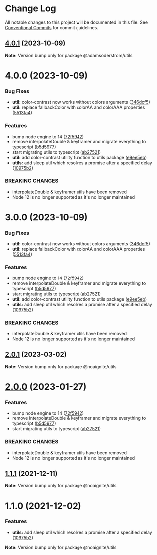 # Change Log

All notable changes to this project will be documented in this file.
See [Conventional Commits](https://conventionalcommits.org) for commit guidelines.

## [4.0.1](https://github.com/noaignite/accelerator/compare/@adamsoderstrom/utils@4.0.0...@adamsoderstrom/utils@4.0.1) (2023-10-09)

**Note:** Version bump only for package @adamsoderstrom/utils





# 4.0.0 (2023-10-09)


### Bug Fixes

* **util:** color-contrast now works without colors arguments ([346dcf5](https://github.com/noaignite/accelerator/commit/346dcf5183b79f5a8ba2705d1bf03eba93467936))
* **util:** replace fallbackColor with colorAA and colorAAA properties ([5513fa4](https://github.com/noaignite/accelerator/commit/5513fa4085cf4845697e4ee9ac37b92a12915c07))


### Features

* bump node engine to 14 ([72f5942](https://github.com/noaignite/accelerator/commit/72f594247b275a60b45890efc06d43c1241c6b24))
* remove interpolateDouble & keyframer and migrate everything to typescript ([b5d5977](https://github.com/noaignite/accelerator/commit/b5d59776de9e06a7f35860fd9bc790b346df1235))
* start migrating utils to typescript ([ab27521](https://github.com/noaignite/accelerator/commit/ab275211cfffb6e0f08938663a58bab6675be4d7))
* **util:** add color-contrast utility function to utils package ([e9ee5eb](https://github.com/noaignite/accelerator/commit/e9ee5eb8e19a1796a312c9e207107aa210c6e061))
* **utils:** add sleep util which resolves a promise after a specified delay ([10975b2](https://github.com/noaignite/accelerator/commit/10975b2bd14fbd8d98dc99ca65fa76257019f920))


### BREAKING CHANGES

* interpolateDouble & keyframer utils have been removed
* Node 12 is no longer supported as it's no longer maintained





# 3.0.0 (2023-10-09)


### Bug Fixes

* **util:** color-contrast now works without colors arguments ([346dcf5](https://github.com/noaignite/accelerator/commit/346dcf5183b79f5a8ba2705d1bf03eba93467936))
* **util:** replace fallbackColor with colorAA and colorAAA properties ([5513fa4](https://github.com/noaignite/accelerator/commit/5513fa4085cf4845697e4ee9ac37b92a12915c07))


### Features

* bump node engine to 14 ([72f5942](https://github.com/noaignite/accelerator/commit/72f594247b275a60b45890efc06d43c1241c6b24))
* remove interpolateDouble & keyframer and migrate everything to typescript ([b5d5977](https://github.com/noaignite/accelerator/commit/b5d59776de9e06a7f35860fd9bc790b346df1235))
* start migrating utils to typescript ([ab27521](https://github.com/noaignite/accelerator/commit/ab275211cfffb6e0f08938663a58bab6675be4d7))
* **util:** add color-contrast utility function to utils package ([e9ee5eb](https://github.com/noaignite/accelerator/commit/e9ee5eb8e19a1796a312c9e207107aa210c6e061))
* **utils:** add sleep util which resolves a promise after a specified delay ([10975b2](https://github.com/noaignite/accelerator/commit/10975b2bd14fbd8d98dc99ca65fa76257019f920))


### BREAKING CHANGES

* interpolateDouble & keyframer utils have been removed
* Node 12 is no longer supported as it's no longer maintained





## [2.0.1](https://github.com/noaignite/accelerator/compare/@noaignite/utils@2.0.0...@noaignite/utils@2.0.1) (2023-03-02)

**Note:** Version bump only for package @noaignite/utils





# [2.0.0](https://github.com/noaignite/accelerator/compare/@noaignite/utils@1.1.1...@noaignite/utils@2.0.0) (2023-01-27)


### Features

* bump node engine to 14 ([72f5942](https://github.com/noaignite/accelerator/commit/72f594247b275a60b45890efc06d43c1241c6b24))
* remove interpolateDouble & keyframer and migrate everything to typescript ([b5d5977](https://github.com/noaignite/accelerator/commit/b5d59776de9e06a7f35860fd9bc790b346df1235))
* start migrating utils to typescript ([ab27521](https://github.com/noaignite/accelerator/commit/ab275211cfffb6e0f08938663a58bab6675be4d7))


### BREAKING CHANGES

* interpolateDouble & keyframer utils have been removed
* Node 12 is no longer supported as it's no longer maintained





## [1.1.1](https://github.com/noaignite/accelerator/compare/@noaignite/utils@1.1.0...@noaignite/utils@1.1.1) (2021-12-11)

**Note:** Version bump only for package @noaignite/utils





# 1.1.0 (2021-12-02)


### Features

* **utils:** add sleep util which resolves a promise after a specified delay ([10975b2](https://github.com/noaignite/oui/commit/10975b2bd14fbd8d98dc99ca65fa76257019f920))







**Note:** Version bump only for package @noaignite/utils
